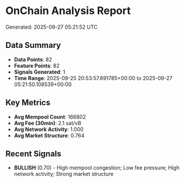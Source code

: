 # OnChain Analysis Report
Generated: 2025-09-27 05:21:52 UTC

## Data Summary
- **Data Points**: 82
- **Feature Points**: 82
- **Signals Generated**: 1
- **Time Range**: 2025-09-25 20:53:57.691785+00:00 to 2025-09-27 05:21:50.108539+00:00

## Key Metrics
- **Avg Mempool Count**: 166802
- **Avg Fee (30min)**: 2.1 sat/vB
- **Avg Network Activity**: 1.000
- **Avg Market Structure**: 0.764

## Recent Signals
- **BULLISH** (0.70) - High mempool congestion; Low fee pressure; High network activity; Strong market structure
